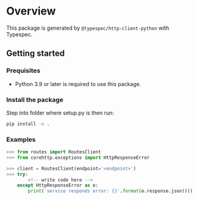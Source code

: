 # Overview

This package is generated by `@typespec/http-client-python` with Typespec.

## Getting started

### Prequisites

- Python 3.9 or later is required to use this package.

### Install the package

Step into folder where setup.py is then run:

```bash
pip install -e .
```

### Examples

```python
>>> from routes import RoutesClient
>>> from corehttp.exceptions import HttpResponseError

>>> client = RoutesClient(endpoint='<endpoint>')
>>> try:
        <!-- write code here -->
    except HttpResponseError as e:
        print('service responds error: {}'.format(e.response.json()))
```

